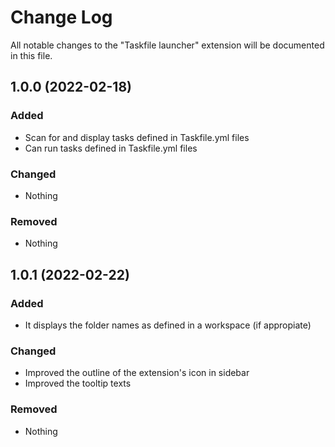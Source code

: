 # Change Log

All notable changes to the "Taskfile launcher" extension will be documented in this file.

## 1.0.0 (2022-02-18)

### Added

- Scan for and display tasks defined in Taskfile.yml files
- Can run tasks defined in Taskfile.yml files

### Changed

- Nothing

### Removed

- Nothing

## 1.0.1 (2022-02-22)

### Added

- It displays the folder names as defined in a workspace (if appropiate)

### Changed

- Improved the outline of the extension's icon in sidebar
- Improved the tooltip texts

### Removed

- Nothing
